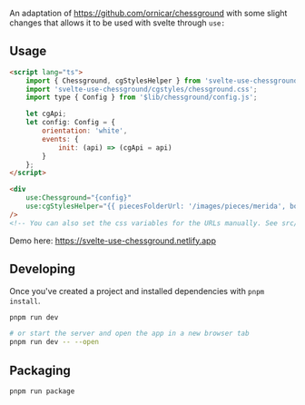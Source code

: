 An adaptation of https://github.com/ornicar/chessground with some slight changes that allows it to be used with svelte through `use:`

## Usage

```html
<script lang="ts">
	import { Chessground, cgStylesHelper } from 'svelte-use-chessground';
	import 'svelte-use-chessground/cgstyles/chessground.css';
	import type { Config } from '$lib/chessground/config.js';

	let cgApi;
	let config: Config = {
		orientation: 'white',
		events: {
			init: (api) => (cgApi = api)
		}
	};
</script>

<div
	use:Chessground="{config}"
	use:cgStylesHelper="{{ piecesFolderUrl: '/images/pieces/merida', boardUrl: '/images/board/blue.svg' }}"
/>
<!-- You can also set the css variables for the URLs manually. See src/lib/cgstyles/chessground.css for the available ones.-->
```
Demo here: https://svelte-use-chessground.netlify.app

## Developing

Once you've created a project and installed dependencies with `pnpm install`.

```bash
pnpm run dev

# or start the server and open the app in a new browser tab
pnpm run dev -- --open
```

## Packaging

```bash
pnpm run package
```
